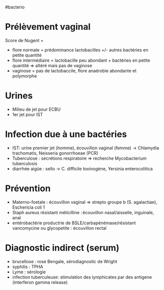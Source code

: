 #bacterio
# Prélèvement vaginal

Score de Nugent =

-   flore normale = prédominance lactobacilles +/- autres bactéries en
    petite quantité
-   flore intermédiaire = lactobacille peu abondant + bactéries en
    petite quantité =\> altéré mais pas de vaginose
-   vaginose = pas de lactobaccile, flore anaérobie abondante et
    polymorphe

# Urines

-   Milieu de jet pour ECBU
-   1er jet pour IST

# Infection due à une bactéries

-   IST: urine premier jet (homme), écouvillon vaginal (femme) -\>
    Chlamydia trachomatis, Neisseria gonorrhoeae (PCR)
-   Tuberculose : sécrétions respiratoire =\> recherche Mycobacterium
    tuberculosis
-   diarrhée aigüe : sello -\> C. difficile toxinogène, Yersinia
    enterocolitica

# Prévention

-   Materno-foetale : écouvillon vaginal =\> strepto groupe b (S.
    agalactiae), Eschericia coli 1
-   Staph aureus résistant méticilline : écouvillon nasal/aisselle,
    inguinale, anal
-   entérobactérie productrie de BSLE/carbapénémase/résistant
    vancomycine ou glycopetite : écouvillon rectal

# Diagnostic indirect (serum)

-   brucellose : rose Bengale, sérodiagnostic de Wright
-   syphilis : TPHA
-   Lyme : sérologie
-   infection tuberculeuse: stimulation des lymphicates par des antigene
    (interferon gamma release)
